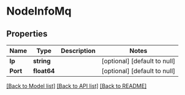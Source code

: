 # NodeInfoMq

## Properties
Name | Type | Description | Notes
------------ | ------------- | ------------- | -------------
**Ip** | **string** |  | [optional] [default to null]
**Port** | **float64** |  | [optional] [default to null]

[[Back to Model list]](../README.md#documentation-for-models) [[Back to API list]](../README.md#documentation-for-api-endpoints) [[Back to README]](../README.md)


